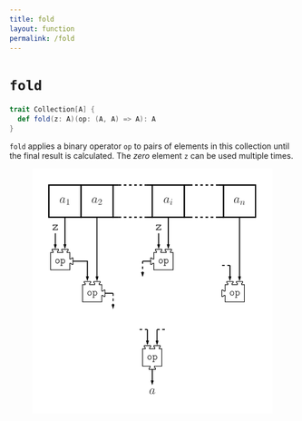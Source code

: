 ```yaml
---
title: fold
layout: function
permalink: /fold
---
```


# `fold`

~~~ scala
trait Collection[A] {
  def fold(z: A)(op: (A, A) => A): A
}
~~~

`fold` applies a binary operator `op` to pairs of elements in this collection until the final result is calculated. The _zero_ element `z` can be used multiple times.

<figure class="diagram">
  <img src="images/fold.svg" alt="fold function">
  <!-- <figcaption class="diagram-desc"></figcaption> -->
</figure>

